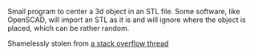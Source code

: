 <!---
vim:tw=100
--->
Small program to center a 3d object in an STL file. Some software, like OpenSCAD, will import an
STL as it is and will ignore where the object is placed, which can be rather random.

Shamelessly stolen from [a stack overflow thread](https://stackoverflow.com/questions/44174300/center-imported-stl-file-in-openscad)
